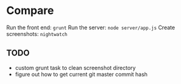 # Compare

Run the front end: `grunt`
Run the server: `node server/app.js`
Create screenshots: `nightwatch`

## TODO
- custom grunt task to clean screenshot directory
- figure out how to get current git master commit hash
